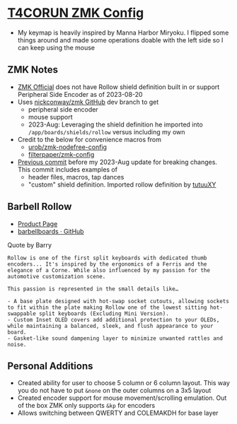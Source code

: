 # [T4CORUN ZMK Config](https://github.com/T4CORUN/zmk-config)

- My keymap is heavily inspired by Manna Harbor Miryoku. I flipped some things around and made some operations doable with the left side so I can keep using the mouse

## ZMK Notes

- [ZMK Official](https://github.com/zmkfirmware/zmk) does not have Rollow shield definition built in or support Peripheral Side Encoder as of 2023-08-20
- Uses [nickconway/zmk GitHub](https://github.com/nickconway/zmk) dev branch to get
	- peripheral side encoder
	- mouse support
	- 2023-Aug: Leveraging the shield definition he imported into `/app/boards/shields/rollow` versus including my own
- Credit to the below for convenience macros from
	- [urob/zmk-nodefree-config](https://github.com/urob/zmk-nodefree-config)
	- [filterpaper/zmk-config](https://github.com/filterpaper/zmk-config)
- [Previous commit](https://github.com/T4CORUN/zmk-config/commit/34b44a78fa057029da4901533f4dfb751d2bf727) before my 2023-Aug update for breaking changes. This commit includes examples of
	- header files, macros, tap dances
	- "custom" shield definition. Imported rollow definition by [tutuuXY](https://github.com/TutuuXY/zmk-config)

## Barbell Rollow

- [Product Page](https://www.barbellboards.com/product/rollow)
- [barbellboards · GitHub](https://github.com/barbellboards)

Quote by Barry

```text
Rollow is one of the first split keyboards with dedicated thumb encoders... It's inspired by the ergonomics of a Ferris and the elegance of a Corne. While also influenced by my passion for the automotive customization scene.

This passion is represented in the small details like…

- A base plate designed with hot-swap socket cutouts, allowing sockets to fit within the plate making Rollow one of the lowest sitting hot-swappable split keyboards (Excluding Mini Version).
- Custom Inset OLED covers add additional protection to your OLEDs, while maintaining a balanced, sleek, and flush appearance to your board.
- Gasket-like sound dampening layer to minimize unwanted rattles and noise.
```

## Personal Additions

- Created ability for user to choose 5 column or 6 column layout. This way you do not have to put `&none` on the outer columns on a 3x5 layout
- Created encoder support for mouse movement/scrolling emulation. Out of the box ZMK only supports `&kp` for encoders
- Allows switching between QWERTY and COLEMAKDH for base layer
